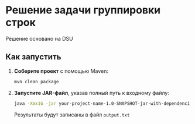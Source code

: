# Решение задачи группировки строк


Решение основано на DSU

## Как запустить

1.  **Соберите проект** с помощью Maven:
    ```bash
    mvn clean package
    ```
    
2.  **Запустите JAR-файл**, указав полный путь к входному файлу:
    ```bash
    java -Xmx1G -jar your-project-name-1.0-SNAPSHOT-jar-with-dependencies.jar /путь/к/вашему/файлу/lng-4.txt
    ```
   
    Результаты будут записаны в файл `output.txt`
